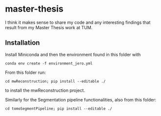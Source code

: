 # master-thesis

I think it makes sense to share my code and any interesting findings that result from my Master Thesis work at TUM.

## Installation 

Install Miniconda and then the environment found in this folder with

`conda env create -f environment_jero.yml`

From this folder run:

`cd mwReconstruction; pip install --editable ./`

to install the mwReconstruction project.

Similarly for the Segmentation pipeline functionalities, also from this folder:

`cd tomoSegmentPipeline; pip install --editable ./`